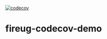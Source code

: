 [![codecov](https://codecov.io/github/jimmidier/fireug-codecov-demo/branch/main/graph/badge.svg?token=0QIJM79AIS)](https://codecov.io/github/jimmidier/fireug-codecov-demo)

# fireug-codecov-demo